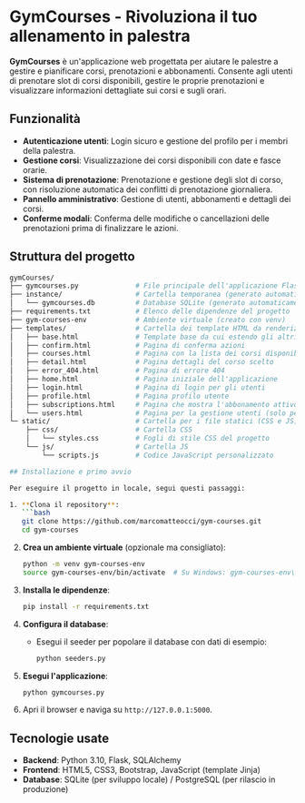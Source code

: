 
# GymCourses - Rivoluziona il tuo allenamento in palestra

**GymCourses** è un'applicazione web progettata per aiutare le palestre a gestire e pianificare corsi, prenotazioni e abbonamenti. Consente agli utenti di prenotare slot di corsi disponibili, gestire le proprie prenotazioni e visualizzare informazioni dettagliate sui corsi e sugli orari.

## Funzionalità

- **Autenticazione utenti**: Login sicuro e gestione del profilo per i membri della palestra.
- **Gestione corsi**: Visualizzazione dei corsi disponibili con date e fasce orarie.
- **Sistema di prenotazione**: Prenotazione e gestione degli slot di corso, con risoluzione automatica dei conflitti di prenotazione giornaliera.
- **Pannello amministrativo**: Gestione di utenti, abbonamenti e dettagli dei corsi.
- **Conferme modali**: Conferma delle modifiche o cancellazioni delle prenotazioni prima di finalizzare le azioni.

## Struttura del progetto

```bash
gymCourses/
├── gymcourses.py              # File principale dell'applicazione Flask
├── instance/                  # Cartella temporanea (generato automaticamente)
│   └── gymcourses.db          # Database SQLite (generato automaticamente)
├── requirements.txt           # Elenco delle dipendenze del progetto
├── gym-courses-env            # Ambiente virtuale (creato con venv)
├── templates/                 # Cartella dei template HTML da renderizzare
│   ├── base.html              # Template base da cui estendo gli altri template
│   ├── confirm.html           # Pagina di conferma azioni
│   ├── courses.html           # Pagina con la lista dei corsi disponibili
│   ├── detail.html            # Pagina dettagli del corso scelto
│   ├── error_404.html         # Pagina di errore 404
│   ├── home.html              # Pagina iniziale dell'applicazione
│   ├── login.html             # Pagina di login per gli utenti
│   ├── profile.html           # Pagina profilo utente
│   ├── subscriptions.html     # Pagina che mostra l'abbonamento attivo 
│   └── users.html             # Pagina per la gestione utenti (solo per admin)
└─ static/                     # Cartella per i file statici (CSS e JS)
    ├── css/                   # Cartella CSS
    │   └── styles.css         # Fogli di stile CSS del progetto
    └── js/                    # Cartella JS
        └── scripts.js         # Codice JavaScript personalizzato

## Installazione e primo avvio

Per eseguire il progetto in locale, segui questi passaggi:

1. **Clona il repository**:
   ```bash
   git clone https://github.com/marcomatteocci/gym-courses.git
   cd gym-courses
   ```

2. **Crea un ambiente virtuale** (opzionale ma consigliato):
   ```bash
   python -m venv gym-courses-env
   source gym-courses-env/bin/activate  # Su Windows: gym-courses-env\Scripts\activate
   ```

3. **Installa le dipendenze**:
   ```bash
   pip install -r requirements.txt
   ```

4. **Configura il database**:
   - Esegui il seeder per popolare il database con dati di esempio:
     ```bash
     python seeders.py
     ```

5. **Esegui l'applicazione**:
   ```bash
   python gymcourses.py
   ```

6. Apri il browser e naviga su `http://127.0.0.1:5000`.

## Tecnologie usate

- **Backend**: Python 3.10, Flask, SQLAlchemy
- **Frontend**: HTML5, CSS3, Bootstrap, JavaScript (template Jinja)
- **Database**: SQLite (per sviluppo locale) / PostgreSQL (per rilascio in produzione)
